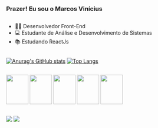 ### Prazer! Eu sou o Marcos Vinícius
##
- 👩‍💻 Desenvolvedor Front-End
- 💻 Estudante de Análise e Desenvolvimento de Sistemas
- 📚 Estudando ReactJs

##

[![Anurag's GitHub stats](https://github-readme-stats.vercel.app/api?username=vinimx&show-icons=true&theme=great-gatsby)](https://github.com/anuraghazra/github-readme-stats)
[![Top Langs](https://github-readme-stats.vercel.app/api/top-langs/?username=vinimx&layout=compact&theme=great-gatsby)](https://github.com/anuraghazra/github-readme-stats)

##

<div style="display: inline-block;">
    <img height="80em" width="60em"  src="https://cdn.jsdelivr.net/gh/devicons/devicon/icons/html5/html5-plain-wordmark.svg" />
    <img height="80em" width="60em" src="https://cdn.jsdelivr.net/gh/devicons/devicon/icons/css3/css3-plain-wordmark.svg" />
    <img height="80em" width="60em" src="https://cdn.jsdelivr.net/gh/devicons/devicon/icons/javascript/javascript-plain.svg" />
    <img height="80em" width="60em" src="https://cdn.jsdelivr.net/gh/devicons/devicon/icons/typescript/typescript-plain.svg" />
    <img height="80em" width="60em" src="https://cdn.jsdelivr.net/gh/devicons/devicon/icons/react/react-original-wordmark.svg" />
</div>

##

<div style="display: inline-block;">
    <a href="https://www.linkedin.com/in/marcos-vin%C3%ADcius-m-75934a110/"><img src="https://img.shields.io/badge/LinkedIn-0077B5?style=for-the-badge&logo=linkedin&logoColor=white"/></a>
    <a href="https://www.instagram.com/vinimx_1/"><img src="https://img.shields.io/badge/Instagram-E4405F?style=for-the-badge&logo=instagram&logoColor=white"/></a>
</div>
